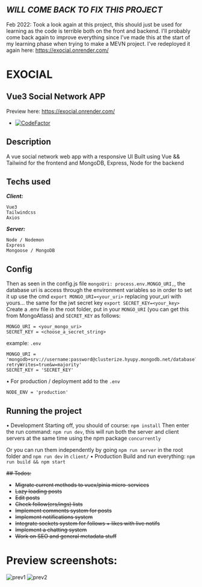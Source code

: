## _WILL COME BACK TO FIX THIS PROJECT_
Feb 2022: Took a look again at this project, this should just be used for learning as the code is terrible both on the front and backend.
I'll probably come back again to improve everything since I've made this at the start of my learning phase when trying to make a MEVN project.
I've redeployed it again here: https://exocial.onrender.com/
# EXOCIAL
## Vue3 Social Network APP
Preview here: https://exocial.onrender.com/
- [![CodeFactor](https://www.codefactor.io/repository/github/y-essine/vite-social/badge)](https://www.codefactor.io/repository/github/y-essine/vite-social)
## Description
A vue social network web app with a responsive UI
Built using Vue && Tailwind for the frontend and MongoDB, Express, Node for the backend

## Techs used
 ***Client:***
```
Vue3
Tailwindcss
Axios
```
***Server:***
```
Node / Nodemon
Express
Mongoose / MongoDB
```

## Config
Then as seen in the config.js file `mongoUri: process.env.MONGO_URI,`, the database uri is access through the environment variables so in order to set it up 
use the cmd `export MONGO_URI=<your_uri>` replacing your_uri with yours...
the same for the jwt secret key `export SECRET_KEY=<your_key>`
Create a .env file in the root folder, put in your `MONGO_URI` (you can get this from MongoAtlass) and `SECRET_KEY` as follows:
```
MONGO_URI = <your_mongo_uri>
SECRET_KEY = <choose_a_secret_string>
```
example:
`.env`
```shell
MONGO_URI = 'mongodb+srv://username:password@clusterize.hyupy.mongodb.net/database?retryWrites=true&w=majority'
SECRET_KEY = 'SECRET_KEY'
```

• For production / deployment
add to the `.env`
```shell
NODE_ENV = 'production'
```

## Running the project
• Development
Starting off, you should of course: `npm install`
Then enter the run command: `npm run dev`, this will run both the server and client servers at the same time using the npm package `concurrently`

Or you can run them independently by going `npm run server` in the root folder and `npm run dev` in `client/`
• Production
Build and run everything:
`npm run build && npm start`

~~## Todos:~~
- ~~Migrate current methods to vuex/pinia micro-services~~
- ~~Lazy loading posts~~
- ~~Edit posts~~
- ~~Check follow(ers/ings) lists~~
- ~~Implement comments system for posts~~
- ~~Implement notifications system~~
- ~~Integrate sockets system for follows + likes with live notifs~~
- ~~Implement a chatting system~~
- ~~Work on SEO and general metadata stuff~~

# Preview screenshots:

![prev1](https://i.imgur.com/GT553gk.png)
![prev2](https://i.imgur.com/XULHDAR.png)
